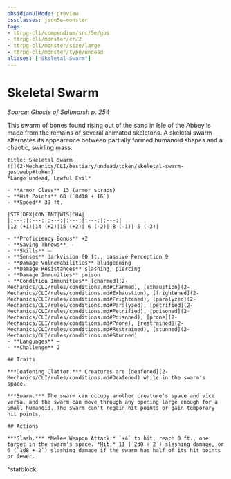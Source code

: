 ```yaml
---
obsidianUIMode: preview
cssclasses: json5e-monster
tags:
- ttrpg-cli/compendium/src/5e/gos
- ttrpg-cli/monster/cr/2
- ttrpg-cli/monster/size/large
- ttrpg-cli/monster/type/undead
aliases: ["Skeletal Swarm"]
---
```

# Skeletal Swarm
*Source: Ghosts of Saltmarsh p. 254*  


This swarm of bones found rising out of the sand in Isle of the Abbey is made from the remains of several animated skeletons. A skeletal swarm alternates its appearance between partially formed humanoid shapes and a chaotic, swirling mass.

```ad-statblock
title: Skeletal Swarm
![](2-Mechanics/CLI/bestiary/undead/token/skeletal-swarm-gos.webp#token)
*Large undead, Lawful Evil*

- **Armor Class** 13 (armor scraps)
- **Hit Points** 60 (`8d10 + 16`) 
- **Speed** 30 ft.

|STR|DEX|CON|INT|WIS|CHA|
|:---:|:---:|:---:|:---:|:---:|:---:|
|12 (+1)|14 (+2)|15 (+2)| 6 (-2)| 8 (-1)| 5 (-3)|

- **Proficiency Bonus** +2
- **Saving Throws** ⏤
- **Skills** ⏤
- **Senses** darkvision 60 ft., passive Perception 9
- **Damage Vulnerabilities** bludgeoning
- **Damage Resistances** slashing, piercing
- **Damage Immunities** poison
- **Condition Immunities** [charmed](2-Mechanics/CLI/rules/conditions.md#Charmed), [exhaustion](2-Mechanics/CLI/rules/conditions.md#Exhaustion), [frightened](2-Mechanics/CLI/rules/conditions.md#Frightened), [paralyzed](2-Mechanics/CLI/rules/conditions.md#Paralyzed), [petrified](2-Mechanics/CLI/rules/conditions.md#Petrified), [poisoned](2-Mechanics/CLI/rules/conditions.md#Poisoned), [prone](2-Mechanics/CLI/rules/conditions.md#Prone), [restrained](2-Mechanics/CLI/rules/conditions.md#Restrained), [stunned](2-Mechanics/CLI/rules/conditions.md#Stunned)
- **Languages** —
- **Challenge** 2

## Traits

***Deafening Clatter.*** Creatures are [deafened](2-Mechanics/CLI/rules/conditions.md#Deafened) while in the swarm's space.

***Swarm.*** The swarm can occupy another creature's space and vice versa, and the swarm can move through any opening large enough for a Small humanoid. The swarm can't regain hit points or gain temporary hit points.

## Actions

***Slash.*** *Melee Weapon Attack:* `+4` to hit, reach 0 ft., one target in the swarm's space. *Hit:* 11 (`2d8 + 2`) slashing damage, or 6 (`1d8 + 2`) slashing damage if the swarm has half of its hit points or fewer.
```
^statblock